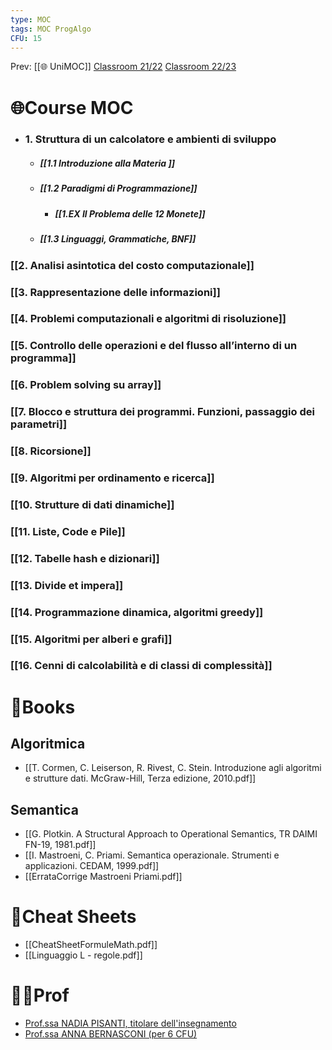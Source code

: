 ```yaml
---
type: MOC
tags: MOC ProgAlgo
CFU: 15 
---
```


Prev: [[🌐 UniMOC]]
[Classroom 21/22](https://classroom.google.com/u/2/c/Mzg4MzU1NTE0Mzk0)
[Classroom 22/23](https://classroom.google.com/u/2/c/NDg5NzMwNzE2NDQz)

# 🌐Course MOC

- ### 1. Struttura di un calcolatore e ambienti di sviluppo 
	- ##### [[1.1 Introduzione alla Materia ]]
	- ##### [[1.2 Paradigmi di Programmazione]]
		- ##### [[1.EX Il Problema delle 12 Monete]]
	- ##### [[1.3 Linguaggi, Grammatiche, BNF]]
### [[2. Analisi asintotica del costo computazionale]]
### [[3. Rappresentazione delle informazioni]]
### [[4. Problemi computazionali e algoritmi di risoluzione]]
### [[5. Controllo delle operazioni e del flusso all’interno di un programma]]
### [[6. Problem solving su array]]
### [[7. Blocco e struttura dei programmi. Funzioni, passaggio dei parametri]]
### [[8. Ricorsione]]
### [[9. Algoritmi per ordinamento e ricerca]]
### [[10. Strutture di dati dinamiche]]
### [[11. Liste, Code e Pile]]
### [[12. Tabelle hash e dizionari]]
### [[13. Divide et impera]]
### [[14. Programmazione dinamica, algoritmi greedy]] 
### [[15. Algoritmi per alberi e grafi]]
### [[16. Cenni di calcolabilità e di classi di complessità]]


# 📒Books

## Algoritmica
- [[T. Cormen, C. Leiserson, R. Rivest, C. Stein. Introduzione agli algoritmi e strutture dati. McGraw-Hill, Terza edizione, 2010.pdf]]
## Semantica
- [[G. Plotkin. A Structural Approach to Operational Semantics, TR DAIMI FN-19, 1981.pdf]]
- [[I. Mastroeni, C. Priami. Semantica operazionale. Strumenti e applicazioni. CEDAM, 1999.pdf]]
- [[ErrataCorrige Mastroeni Priami.pdf]]

# 📄Cheat Sheets

- [[CheatSheetFormuleMath.pdf]]
- [[Linguaggio L - regole.pdf]]

# 👨‍🏫Prof

- [Prof.ssa NADIA PISANTI, titolare dell'insegnamento](http://pages.di.unipi.it/pisanti/)
- [Prof.ssa ANNA BERNASCONI (per 6 CFU)](http://pages.di.unipi.it/bernasconi/)


